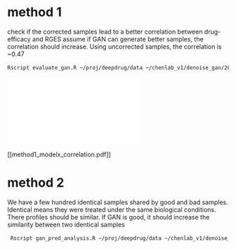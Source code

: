 # method 1
check if the corrected samples lead to a better correlation between drug-efficacy and RGES
assume if GAN can generate better samples, the correlation should increase. Using uncorrected samples, the correlation is ~0.47

```sh
Rscript evaluate_gan.R ~/proj/deepdrug/data ~/chenlab_v1/denoise_gan/2017-07-27-17-04-15_baseline/ 10000
```
![Alt Text](method1_base_line_correlation.pdf)

[[method1_modelx_correlation.pdf]]

# method 2
We have a few hundred identical samples shared by good and bad samples. Identical means they were treated under the same
biological conditions. There profiles should be similar. If GAN is good, it should increase the similarity between two identical samples
```sh
 Rscript gan_pred_analysis.R ~/proj/deepdrug/data ~/chenlab_v1/denoise_gan/2017-07-28-02-04-49_baseline/ 40000
```
